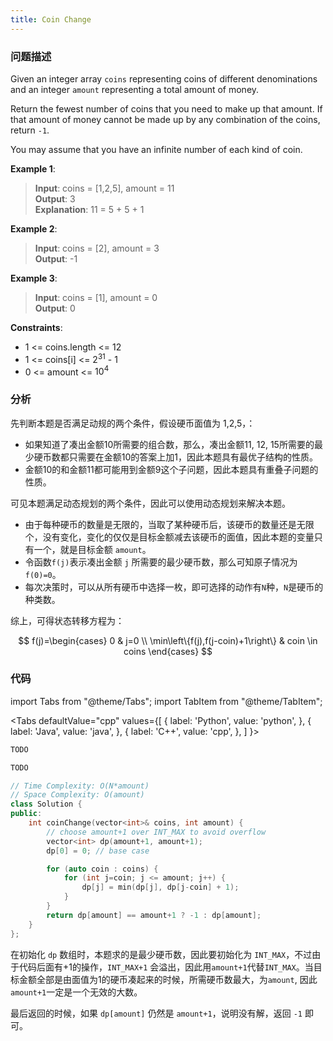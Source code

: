 ```yaml
---
title: Coin Change
---
```


### 问题描述

Given an integer array `coins` representing coins of different denominations and an integer `amount` representing a total amount of money.

Return the fewest number of coins that you need to make up that amount. If that amount of money cannot be made up by any combination of the coins, return `-1`.

You may assume that you have an infinite number of each kind of coin.

**Example 1**:

> **Input**: coins = [1,2,5], amount = 11  
> **Output**: 3  
> **Explanation**: 11 = 5 + 5 + 1

**Example 2**:

> **Input**: coins = [2], amount = 3  
> **Output**: -1

**Example 3**:

> **Input**: coins = [1], amount = 0  
> **Output**: 0

**Constraints**:

* 1 <= coins.length <= 12
* 1 <= coins[i] <= $2^{31}$ - 1
* 0 <= amount <= $10^4$

### 分析

先判断本题是否满足动规的两个条件，假设硬币面值为 1,2,5，：

* 如果知道了凑出金额10所需要的组合数，那么，凑出金额11, 12, 15所需要的最少硬币数都只需要在金额10的答案上加1，因此本题具有最优子结构的性质。
* 金额10的和金额11都可能用到金额9这个子问题，因此本题具有重叠子问题的性质。

可见本题满足动态规划的两个条件，因此可以使用动态规划来解决本题。

* 由于每种硬币的数量是无限的，当取了某种硬币后，该硬币的数量还是无限个，没有变化，变化的仅仅是目标金额减去该硬币的面值，因此本题的变量只有一个，就是目标金额 `amount`。
* 令函数`f(j)`表示凑出金额 `j` 所需要的最少硬币数，那么可知原子情况为 `f(0)=0`。
* 每次决策时，可以从所有硬币中选择一枚，即可选择的动作有`N`种，`N`是硬币的种类数。

综上，可得状态转移方程为：

$$
f(j)=\begin{cases}
0 & j=0 \\
\min\left\{f(j),f(j-coin)+1\right\} & coin \in coins
\end{cases}
$$

### 代码

import Tabs from "@theme/Tabs";
import TabItem from "@theme/TabItem";

<Tabs
defaultValue="cpp"
values={[
{ label: 'Python', value: 'python', },
{ label: 'Java', value: 'java', },
{ label: 'C++', value: 'cpp', },
]
}>
<TabItem value="python">

```python
TODO
```

</TabItem>
<TabItem value="java">

```java
TODO
```

</TabItem>
<TabItem value="cpp">

```cpp
// Time Complexity: O(N*amount)
// Space Complexity: O(amount)
class Solution {
public:
    int coinChange(vector<int>& coins, int amount) {
        // choose amount+1 over INT_MAX to avoid overflow
        vector<int> dp(amount+1, amount+1);
        dp[0] = 0; // base case

        for (auto coin : coins) {
            for (int j=coin; j <= amount; j++) {
                dp[j] = min(dp[j], dp[j-coin] + 1);
            }
        }
        return dp[amount] == amount+1 ? -1 : dp[amount];
    }
};
```

</TabItem>
</Tabs>

在初始化 `dp` 数组时，本题求的是最少硬币数，因此要初始化为 `INT_MAX`，不过由于代码后面有+1的操作，`INT_MAX+1` 会溢出，因此用`amount+1`代替`INT_MAX`。当目标金额全部是由面值为1的硬币凑起来的时候，所需硬币数最大，为`amount`, 因此`amount+1`一定是一个无效的大数。

最后返回的时候，如果 `dp[amount]` 仍然是 `amount+1`，说明没有解，返回 `-1` 即可。
